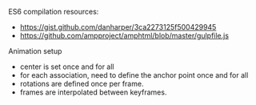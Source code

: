 ES6 compilation resources:

- https://gist.github.com/danharper/3ca2273125f500429945
- https://github.com/ampproject/amphtml/blob/master/gulpfile.js

Animation setup
- center is set once and for all
- for each association, need to define the anchor point once and for all
- rotations are defined once per frame.
- frames are interpolated between keyframes.